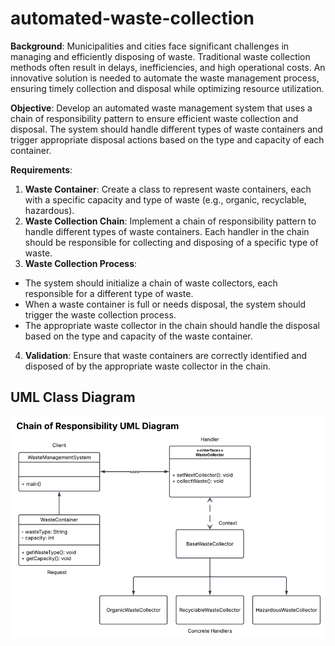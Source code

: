 # automated-waste-collection

**Background**: Municipalities and cities face significant challenges in managing and efficiently disposing of waste. Traditional waste collection methods often result in delays, inefficiencies, and high operational costs. An innovative solution is needed to automate the waste management process, ensuring timely collection and disposal while optimizing resource utilization.

**Objective**: Develop an automated waste management system that uses a chain of responsibility pattern to ensure efficient waste collection and disposal. The system should handle different types of waste containers and trigger appropriate disposal actions based on the type and capacity of each container.

**Requirements**:
1. **Waste Container**: Create a class to represent waste containers, each with a specific capacity and type of waste (e.g., organic, recyclable, hazardous).
2. **Waste Collection Chain**: Implement a chain of responsibility pattern to handle different types of waste containers. Each handler in the chain should be responsible for collecting and disposing of a specific type of waste.
3. **Waste Collection Process**:
* The system should initialize a chain of waste collectors, each responsible for a different type of waste.
* When a waste container is full or needs disposal, the system should trigger the waste collection process.
* The appropriate waste collector in the chain should handle the disposal based on the type and capacity of the waste container.

4. **Validation**: Ensure that waste containers are correctly identified and disposed of by the appropriate waste collector in the chain.

## UML Class Diagram
![ChainOfResponsibility_UMLDiagram](image.png)